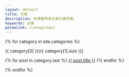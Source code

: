 ```yaml
---
layout: default
title: 分类
description: 本博客所有文章分类列表。
keywords: 分类
permalink: /categories/
---
```

<div class="categories">
</div>
{% for category in site.categories %}
<p class="category">{{ category[0] }}({{ category[1].size }})</p>
{% for post in category.last %}
<a class="catposts" href="{{ site.url }}{{ post.url }}">{{ post.title }}</a>
{% endfor %}

{% endfor %}
